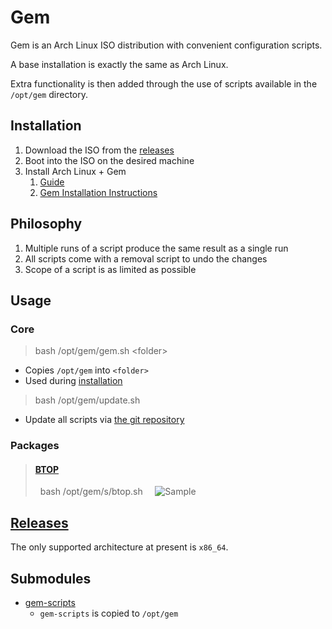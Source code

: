 # Gem
Gem is an Arch Linux ISO distribution with convenient configuration scripts.

A base installation is exactly the same as Arch Linux.

Extra functionality is then added through the use of scripts available in the `/opt/gem` directory.

## Installation

1. Download the ISO from the [releases](https://github.com/GeodeGames/gem/releases)
2. Boot into the ISO on the desired machine
3. Install Arch Linux + Gem
    1. [Guide](Setup.md)
    2. [Gem Installation Instructions](Setup.md#gem)

## Philosophy

1. Multiple runs of a script produce the same result as a single run
2. All scripts come with a removal script to undo the changes
3. Scope of a script is as limited as possible

## Usage

### Core

> bash /opt/gem/gem.sh \<folder\>
- Copies `/opt/gem` into `<folder>`
- Used during [installation](Setup.md#gem)

> bash /opt/gem/update.sh
- Update all scripts via [the git repository](https://github.com/GeodeGames/gem-scripts)

### Packages

> #### [BTOP](github.com/aristocratos/btop)
> &nbsp;
> bash /opt/gem/s/btop.sh
> &nbsp;
> &nbsp;
> ![Sample](https://github.com/aristocratos/btop/raw/main/Img/normal.png)

## [Releases](https://github.com/GeodeGames/gem/releases)
The only supported architecture at present is `x86_64`.

## Submodules
- [gem-scripts](https://github.com/GeodeGames/gem-scripts)
    - `gem-scripts` is copied to `/opt/gem`
